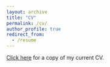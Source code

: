 ```yaml
---
layout: archive
title: "CV"
permalink: /cv/
author_profile: true
redirect_from:
  - /resume
---
```


[Click here](https://stanokl.github.io/files/oklobdzija_cv_2021.pdf) for a copy of my current CV. 
